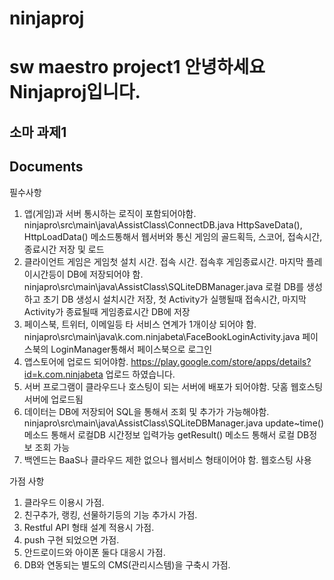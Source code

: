 # ninjaproj
sw maestro project1
안녕하세요 Ninjaproj입니다.
===================

소마 과제1
----------


Documents
-------------

필수사항
1. 앱(게임)과 서버 통시하는 로직이 포함되어야함. 
ninjapro\src\main\java\AssistClass\ConnectDB.java
HttpSaveData(), HttpLoadData() 메소드통해서 웹서버와 통신 게임의 골드획득, 스코어, 접속시간, 종료시간 저장 및 로드
2. 클라이언트 게임은 게임첫 설치 시간. 접속 시간. 접속후 게임종료시간. 마지막 플레이시간등이 DB에 저장되어야 함.
ninjapro\src\main\java\AssistClass\SQLiteDBManager.java
로컬 DB를 생성하고 초기 DB 생성시 설치시간 저장, 첫 Activity가 실행될때 접속시간, 마지막 Activity가 종료될때 게임종료시간 DB에 저장
3. 페이스북, 트위터, 이메일등 타 서비스 연계가 1개이상 되어야 함.
ninjapro\src\main\java\k.com.ninjabeta\FaceBookLoginActivity.java
페이스북의 LoginManager통해서 페이스북으로 로그인
4. 앱스토어에 업로드 되어야함.
https://play.google.com/store/apps/details?id=k.com.ninjabeta 업로드 하였습니다.
5. 서버 프로그램이 클라우드나 호스팅이 되는 서버에 배포가 되어야함.
닷홈 웹호스팅 서버에 업로드됨 
6. 데이터는 DB에 저장되어 SQL을 통해서 조회 및 추가가 가능해야함.
	ninjapro\src\main\java\AssistClass\SQLiteDBManager.java
update~time() 메소드 통해서 로컬DB 시간정보 입력가능
getResult() 메소드 통해서 로컬 DB정보 조회 가능
7. 백엔드는 BaaS나 클라우드 제한 없으나 웹서비스 형태이어야 함.
	웹호스팅 사용
	
가점 사항
1. 클라우드 이용시 가점.
2. 친구추가, 랭킹, 선물하기등의 기능 추가시 가점.
3. Restful API 형태 설계 적용시 가점.
4. push 구현 되었으면 가점.
5. 안드로이드와 아이폰 둘다 대응시 가점.
6. DB와 연동되는 별도의 CMS(관리시스템)을 구축시 가점.
